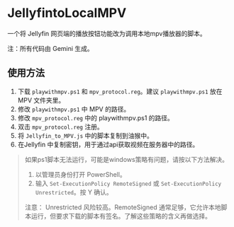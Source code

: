 # JellyfintoLocalMPV
一个将 Jellyfin 网页端的播放按钮功能改为调用本地mpv播放器的脚本。

注：所有代码由 Gemini 生成。

## 使用方法
1. 下载 `playwithmpv.ps1` 和 `mpv_protocol.reg`。建议 `playwithmpv.ps1` 放在 MPV 文件夹里。
2. 修改 `playwithmpv.ps1` 中 MPV 的路径。
3. 修改 `mpv_protocol.reg` 中的 playwithmpv.ps1 的路径。
4. 双击 `mpv_protocol.reg` 注册。
5. 将 `Jellyfin_to_MPV.js` 中的脚本复制到油猴中。
6. 在Jellyfin 中复制密钥，用于通过api获取视频在服务器中的路径。



> 如果ps1脚本无法运行，可能是windows策略有问题，请按以下方法解决。
> 1. 以管理员身份打开 PowerShell。
> 2. 输入 `Set-ExecutionPolicy RemoteSigned` 或 `Set-ExecutionPolicy Unrestricted`。按 Y 确认。
> 
> 注意： Unrestricted 风险较高。RemoteSigned 通常足够，它允许本地脚本运行，但要求下载的脚本有签名。了解这些策略的含义再做选择。

